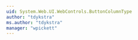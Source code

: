 ```yaml
---
uid: System.Web.UI.WebControls.ButtonColumnType
author: "tdykstra"
ms.author: "tdykstra"
manager: "wpickett"
---
```

